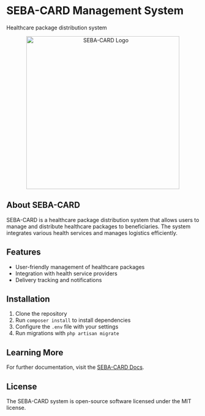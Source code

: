 # SEBA-CARD Management System
Healthcare package distribution system

<p align="center">
  <a href="https://github.com/yourrepo/seba_card_management_system">
    <img src="https://raw.githubusercontent.com/yourrepo/logo.png" width="400" alt="SEBA-CARD Logo">
  </a>
</p>

## About SEBA-CARD

SEBA-CARD is a healthcare package distribution system that allows users to manage and distribute healthcare packages to beneficiaries. The system integrates various health services and manages logistics efficiently.

## Features
- User-friendly management of healthcare packages
- Integration with health service providers
- Delivery tracking and notifications

## Installation
1. Clone the repository
2. Run `composer install` to install dependencies
3. Configure the `.env` file with your settings
4. Run migrations with `php artisan migrate`

## Learning More
For further documentation, visit the [SEBA-CARD Docs](https://yourdocs.link).

## License

The SEBA-CARD system is open-source software licensed under the MIT license.
